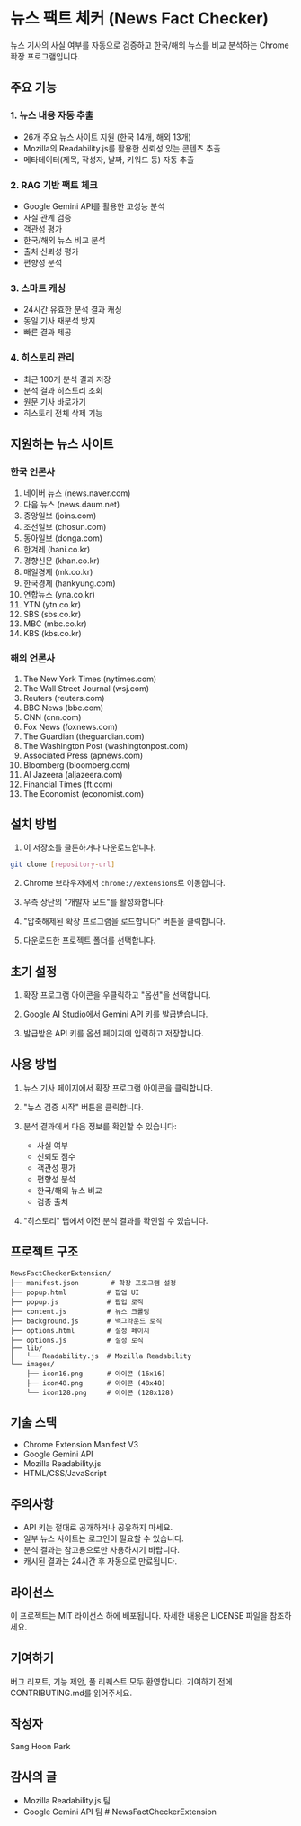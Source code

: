 # 뉴스 팩트 체커 (News Fact Checker)

뉴스 기사의 사실 여부를 자동으로 검증하고 한국/해외 뉴스를 비교 분석하는 Chrome 확장 프로그램입니다.

## 주요 기능

### 1. 뉴스 내용 자동 추출

- 26개 주요 뉴스 사이트 지원 (한국 14개, 해외 13개)
- Mozilla의 Readability.js를 활용한 신뢰성 있는 콘텐츠 추출
- 메타데이터(제목, 작성자, 날짜, 키워드 등) 자동 추출

### 2. RAG 기반 팩트 체크

- Google Gemini API를 활용한 고성능 분석
- 사실 관계 검증
- 객관성 평가
- 한국/해외 뉴스 비교 분석
- 출처 신뢰성 평가
- 편향성 분석

### 3. 스마트 캐싱

- 24시간 유효한 분석 결과 캐싱
- 동일 기사 재분석 방지
- 빠른 결과 제공

### 4. 히스토리 관리

- 최근 100개 분석 결과 저장
- 분석 결과 히스토리 조회
- 원문 기사 바로가기
- 히스토리 전체 삭제 기능

## 지원하는 뉴스 사이트

### 한국 언론사

1. 네이버 뉴스 (news.naver.com)
2. 다음 뉴스 (news.daum.net)
3. 중앙일보 (joins.com)
4. 조선일보 (chosun.com)
5. 동아일보 (donga.com)
6. 한겨레 (hani.co.kr)
7. 경향신문 (khan.co.kr)
8. 매일경제 (mk.co.kr)
9. 한국경제 (hankyung.com)
10. 연합뉴스 (yna.co.kr)
11. YTN (ytn.co.kr)
12. SBS (sbs.co.kr)
13. MBC (mbc.co.kr)
14. KBS (kbs.co.kr)

### 해외 언론사

1. The New York Times (nytimes.com)
2. The Wall Street Journal (wsj.com)
3. Reuters (reuters.com)
4. BBC News (bbc.com)
5. CNN (cnn.com)
6. Fox News (foxnews.com)
7. The Guardian (theguardian.com)
8. The Washington Post (washingtonpost.com)
9. Associated Press (apnews.com)
10. Bloomberg (bloomberg.com)
11. Al Jazeera (aljazeera.com)
12. Financial Times (ft.com)
13. The Economist (economist.com)

## 설치 방법

1. 이 저장소를 클론하거나 다운로드합니다.

```bash
git clone [repository-url]
```

2. Chrome 브라우저에서 `chrome://extensions`로 이동합니다.

3. 우측 상단의 "개발자 모드"를 활성화합니다.

4. "압축해제된 확장 프로그램을 로드합니다" 버튼을 클릭합니다.

5. 다운로드한 프로젝트 폴더를 선택합니다.

## 초기 설정

1. 확장 프로그램 아이콘을 우클릭하고 "옵션"을 선택합니다.

2. [Google AI Studio](https://makersuite.google.com/app/apikey)에서 Gemini API 키를 발급받습니다.

3. 발급받은 API 키를 옵션 페이지에 입력하고 저장합니다.

## 사용 방법

1. 뉴스 기사 페이지에서 확장 프로그램 아이콘을 클릭합니다.

2. "뉴스 검증 시작" 버튼을 클릭합니다.

3. 분석 결과에서 다음 정보를 확인할 수 있습니다:

   - 사실 여부
   - 신뢰도 점수
   - 객관성 평가
   - 편향성 분석
   - 한국/해외 뉴스 비교
   - 검증 출처

4. "히스토리" 탭에서 이전 분석 결과를 확인할 수 있습니다.

## 프로젝트 구조

```
NewsFactCheckerExtension/
├── manifest.json        # 확장 프로그램 설정
├── popup.html          # 팝업 UI
├── popup.js            # 팝업 로직
├── content.js          # 뉴스 크롤링
├── background.js       # 백그라운드 로직
├── options.html        # 설정 페이지
├── options.js          # 설정 로직
├── lib/
│   └── Readability.js  # Mozilla Readability
└── images/
    ├── icon16.png      # 아이콘 (16x16)
    ├── icon48.png      # 아이콘 (48x48)
    └── icon128.png     # 아이콘 (128x128)
```

## 기술 스택

- Chrome Extension Manifest V3
- Google Gemini API
- Mozilla Readability.js
- HTML/CSS/JavaScript

## 주의사항

- API 키는 절대로 공개하거나 공유하지 마세요.
- 일부 뉴스 사이트는 로그인이 필요할 수 있습니다.
- 분석 결과는 참고용으로만 사용하시기 바랍니다.
- 캐시된 결과는 24시간 후 자동으로 만료됩니다.

## 라이선스

이 프로젝트는 MIT 라이선스 하에 배포됩니다. 자세한 내용은 LICENSE 파일을 참조하세요.

## 기여하기

버그 리포트, 기능 제안, 풀 리퀘스트 모두 환영합니다. 기여하기 전에 CONTRIBUTING.md를 읽어주세요.

## 작성자

Sang Hoon Park

## 감사의 글

- Mozilla Readability.js 팀
- Google Gemini API 팀 # NewsFactCheckerExtension
